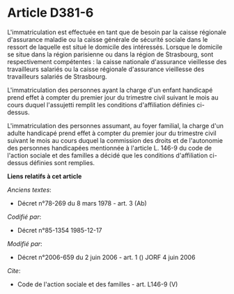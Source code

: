 # Article D381-6

L'immatriculation est effectuée en tant que de besoin par la caisse régionale d'assurance maladie ou la caisse générale de
sécurité sociale dans le ressort de laquelle est situé le domicile des intéressés. Lorsque le domicile se situe dans la
région parisienne ou dans la région de Strasbourg, sont respectivement compétentes : la caisse nationale d'assurance
vieillesse des travailleurs salariés ou la caisse régionale d'assurance vieillesse des travailleurs salariés de Strasbourg. 

L'immatriculation des personnes ayant la charge d'un enfant handicapé prend effet à compter du premier jour du trimestre
civil suivant le mois au cours duquel l'assujetti remplit les conditions d'affiliation définies ci-dessus.

L'immatriculation des personnes assumant, au foyer familial, la charge d'un adulte handicapé prend effet à compter du premier
jour du trimestre civil suivant le mois au cours duquel la commission des droits et de l'autonomie des personnes handicapées
mentionnée à l'article L. 146-9 du code de l'action sociale et des familles a décidé que les conditions d'affiliation ci-
dessus définies sont remplies.

**Liens relatifs à cet article**

_Anciens textes_:

  - Décret n°78-269 du 8 mars 1978 - art. 3 (Ab)

_Codifié par_:

  - Décret n°85-1354 1985-12-17

_Modifié par_:

  - Décret n°2006-659 du 2 juin 2006 - art. 1 () JORF 4 juin 2006

_Cite_:

  - Code de l'action sociale et des familles - art. L146-9 (V)
